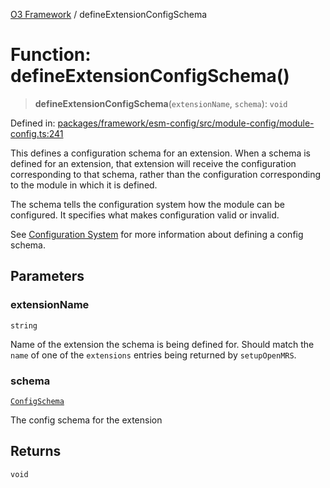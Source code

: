 [O3 Framework](../API.md) / defineExtensionConfigSchema

# Function: defineExtensionConfigSchema()

> **defineExtensionConfigSchema**(`extensionName`, `schema`): `void`

Defined in: [packages/framework/esm-config/src/module-config/module-config.ts:241](https://github.com/habeshabro/openmrs-esm-core/blob/main/packages/framework/esm-config/src/module-config/module-config.ts#L241)

This defines a configuration schema for an extension. When a schema is defined
for an extension, that extension will receive the configuration corresponding
to that schema, rather than the configuration corresponding to the module
in which it is defined.

The schema tells the configuration system how the module can be configured.
It specifies what makes configuration valid or invalid.

See [Configuration System](https://o3-docs.openmrs.org/docs/configuration-system)
for more information about defining a config schema.

## Parameters

### extensionName

`string`

Name of the extension the schema is being defined for.
  Should match the `name` of one of the `extensions` entries being returned
  by `setupOpenMRS`.

### schema

[`ConfigSchema`](../interfaces/ConfigSchema.md)

The config schema for the extension

## Returns

`void`
